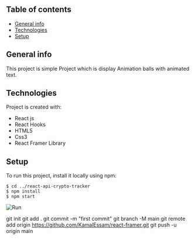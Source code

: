 ## Table of contents
* [General info](#general-info)
* [Technologies](#technologies)
* [Setup](#setup)

## General info
This project is simple Project which is display Animation balls with animated text.
	
## Technologies
Project is created with:
* React js
* React Hooks
* HTML5
* Css3
* React Framer Library


	
## Setup
To run this project, install it locally using npm:

```
$ cd ../react-api-crypto-tracker
$ npm install
$ npm start
```
![Run](https://github.com/KamalEssam/react-api-crypto-tracker/blob/main/src/run.png)



git init
git add .
git commit -m "first commit"
git branch -M main
git remote add origin https://github.com/KamalEssam/react-framer.git
git push -u origin main
